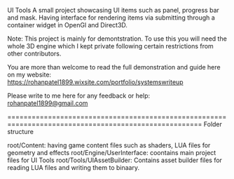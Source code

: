 UI Tools
A small project showcasing UI items such as panel, progress bar and mask. Having interface for rendering items via submitting through a container widget in OpenGl and Direct3D.

Note: This project is mainly for demontstration. To use this you will need the whole 3D engine which I kept private following certain restrictions from other contributors.

You are more than welcome to read the full demonstration and guide here on my website:
https://rohanpatel1899.wixsite.com/portfolio/systemswriteup

Please write to me here for any feedback or help: 
rohanpatel1899@gmail.com

======================================================================================================
Folder structure

root/Content: having game content files such as shaders, LUA files for geometry and effects
root/Engine/UserInterface: coontains main project files for UI Tools
root/Tools/UIAssetBuilder: Contains asset builder files for reading LUA files and writing them to binaary.
